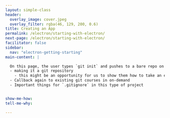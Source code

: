 ```yaml
---
layout: simple-class
header:
  overlay_image: cover.jpeg
  overlay_filter: rgba(46, 129, 200, 0.6)
title: Creating an App
permalink: /electron/starting-with-electron/
next-page: /electron/starting-with-electron/
facilitator: false
sidebar:
  nav: "electron-getting-starting"
main-content: |

  On this page, the user types `git init` and pushes to a bare repo on GitHub
  - making it a git repository
    - this might be an opportunity for us to show them how to take an existing project and ADD it to GitHub since we normally have them set the repo up on GH then clone it
  - Callback again to existing git courses in on-demand
  - Important things for `.gitignore` in this type of project


show-me-how:
tell-me-why:

---
```

